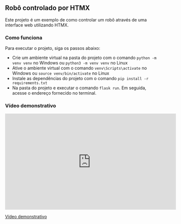 ## Robô controlado por HTMX

Este projeto é um exemplo de como controlar um robô através de uma interface web utilizando HTMX.

### Como funciona
Para executar o projeto, siga os passos abaixo:
- Crie um ambiente virtual na pasta do projeto com o comando `python -m venv venv` no Windows ou `python3 -m venv venv` no Linux
- Ative o ambiente virtual com o comando `venv\Scripts\activate` no Windows ou `source venv/bin/activate` no Linux
- Instale as dependências do projeto com o comando `pip install -r requirements.txt`
- Na pasta do projeto e executar o comando `flask run`. Em seguida, acesse o endereço fornecido no terminal.


### Vídeo demonstrativo

<iframe width="560" height="315" src="https://www.youtube.com/embed/f0ZrqYXvCiQ?si=6AgufqjkWavN2I3Z" title="YouTube video player" frameborder="0" allow="accelerometer; autoplay; clipboard-write; encrypted-media; gyroscope; picture-in-picture; web-share" referrerpolicy="strict-origin-when-cross-origin" allowfullscreen></iframe>

[Vídeo demonstrativo](https://youtu.be/f0ZrqYXvCiQ?feature=shared)